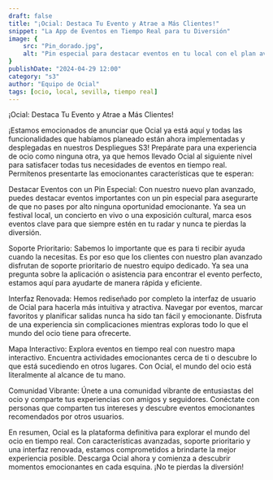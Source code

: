 ```yaml
---
draft: false
title: "¡Ocial: Destaca Tu Evento y Atrae a Más Clientes!"
snippet: "La App de Eventos en Tiempo Real para tu Diversión"
image: {
    src: "Pin_dorado.jpg",
    alt: "Pin especial para destacar eventos en tu local con el plan avanzado en Ocial"
}
publishDate: "2024-04-29 12:00"
category: "s3"
author: "Equipo de Ocial"
tags: [ocio, local, sevilla, tiempo real]
---
```

¡Ocial: Destaca Tu Evento y Atrae a Más Clientes!

¡Estamos emocionados de anunciar que Ocial ya está aquí y todas las funcionalidades que habíamos planeado están ahora implementadas y desplegadas en nuestros Despliegues S3! Prepárate para una experiencia de ocio como ninguna otra, ya que hemos llevado Ocial al siguiente nivel para satisfacer todas tus necesidades de eventos en tiempo real. Permítenos presentarte las emocionantes características que te esperan:

Destacar Eventos con un Pin Especial: Con nuestro nuevo plan avanzado, puedes destacar eventos importantes con un pin especial para asegurarte de que no pases por alto ninguna oportunidad emocionante. Ya sea un festival local, un concierto en vivo o una exposición cultural, marca esos eventos clave para que siempre estén en tu radar y nunca te pierdas la diversión.

Soporte Prioritario: Sabemos lo importante que es para ti recibir ayuda cuando la necesitas. Es por eso que los clientes con nuestro plan avanzado disfrutan de soporte prioritario de nuestro equipo dedicado. Ya sea una pregunta sobre la aplicación o asistencia para encontrar el evento perfecto, estamos aquí para ayudarte de manera rápida y eficiente.

Interfaz Renovada: Hemos rediseñado por completo la interfaz de usuario de Ocial para hacerla más intuitiva y atractiva. Navegar por eventos, marcar favoritos y planificar salidas nunca ha sido tan fácil y emocionante. Disfruta de una experiencia sin complicaciones mientras exploras todo lo que el mundo del ocio tiene para ofrecerte.

Mapa Interactivo: Explora eventos en tiempo real con nuestro mapa interactivo. Encuentra actividades emocionantes cerca de ti o descubre lo que está sucediendo en otros lugares. Con Ocial, el mundo del ocio está literalmente al alcance de tu mano.

Comunidad Vibrante: Únete a una comunidad vibrante de entusiastas del ocio y comparte tus experiencias con amigos y seguidores. Conéctate con personas que comparten tus intereses y descubre eventos emocionantes recomendados por otros usuarios.

En resumen, Ocial es la plataforma definitiva para explorar el mundo del ocio en tiempo real. Con características avanzadas, soporte prioritario y una interfaz renovada, estamos comprometidos a brindarte la mejor experiencia posible. Descarga Ocial ahora y comienza a descubrir momentos emocionantes en cada esquina. ¡No te pierdas la diversión!